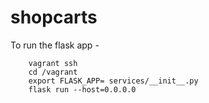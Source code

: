 # shopcarts

To run the flask app -  
``` vagrant up
    vagrant ssh  
    cd /vagrant      
    export FLASK_APP= services/__init__.py    
    flask run --host=0.0.0.0  
```  
